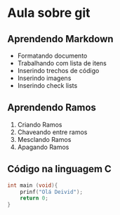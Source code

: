 # Aula sobre git


## Aprendendo Markdown

- Formatando documento
- Trabalhando com lista de itens
- Inserindo trechos de código
- Inserindo imagens
- Inserindo check lists

## Aprendendo Ramos

1. Criando Ramos
2. Chaveando entre ramos
3. Mesclando Ramos
4. Apagando Ramos
## Código na linguagem C


```c
int main (void){
    prinf("Olá Deivid");
    return 0;
}
```
